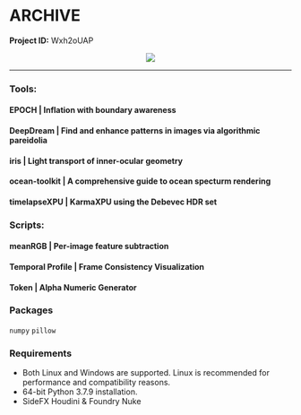 # ARCHIVE

**Project ID:** Wxh2oUAP

<p align="center">
  <img src="https://github.com/epochlab/epoch/blob/main/sample.png">
</p>

--------------------------------------------------------------------

### Tools:
#### EPOCH | Inflation with boundary awareness
#### DeepDream | Find and enhance patterns in images via algorithmic pareidolia
#### iris | Light transport of inner-ocular geometry
#### ocean-toolkit | A comprehensive guide to ocean specturm rendering
#### timelapseXPU | KarmaXPU using the Debevec HDR set

### Scripts:
#### meanRGB | Per-image feature subtraction
#### Temporal Profile | Frame Consistency Visualization
#### Token | Alpha Numeric Generator

### Packages
`numpy` `pillow`

### Requirements
- Both Linux and Windows are supported. Linux is recommended for performance and compatibility reasons.
- 64-bit Python 3.7.9 installation.
- SideFX Houdini & Foundry Nuke
